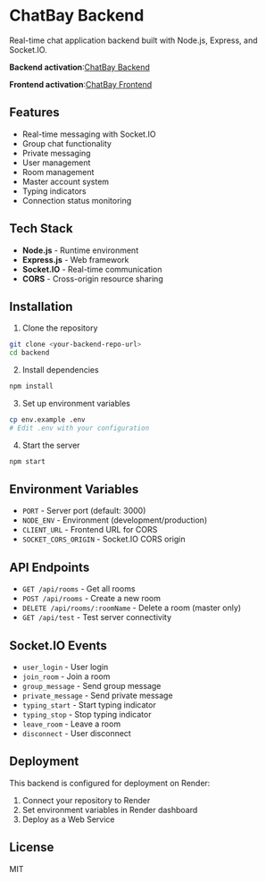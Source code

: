 # ChatBay Backend

Real-time chat application backend built with Node.js, Express, and Socket.IO.


**Backend activation**:[ChatBay Backend](https://chatbay-backend.onrender.com)


**Frontend activation**:[ChatBay Frontend](https://chatbay.onrender.com)

## Features

- Real-time messaging with Socket.IO
- Group chat functionality
- Private messaging
- User management
- Room management
- Master account system
- Typing indicators
- Connection status monitoring

## Tech Stack

- **Node.js** - Runtime environment
- **Express.js** - Web framework
- **Socket.IO** - Real-time communication
- **CORS** - Cross-origin resource sharing

## Installation

1. Clone the repository
```bash
git clone <your-backend-repo-url>
cd backend
```

2. Install dependencies
```bash
npm install
```

3. Set up environment variables
```bash
cp env.example .env
# Edit .env with your configuration
```

4. Start the server
```bash
npm start
```

## Environment Variables

- `PORT` - Server port (default: 3000)
- `NODE_ENV` - Environment (development/production)
- `CLIENT_URL` - Frontend URL for CORS
- `SOCKET_CORS_ORIGIN` - Socket.IO CORS origin

## API Endpoints

- `GET /api/rooms` - Get all rooms
- `POST /api/rooms` - Create a new room
- `DELETE /api/rooms/:roomName` - Delete a room (master only)
- `GET /api/test` - Test server connectivity

## Socket.IO Events

- `user_login` - User login
- `join_room` - Join a room
- `group_message` - Send group message
- `private_message` - Send private message
- `typing_start` - Start typing indicator
- `typing_stop` - Stop typing indicator
- `leave_room` - Leave a room
- `disconnect` - User disconnect

## Deployment

This backend is configured for deployment on Render:

1. Connect your repository to Render
2. Set environment variables in Render dashboard
3. Deploy as a Web Service

## License

MIT 
